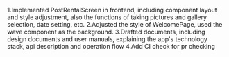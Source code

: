 1.Implemented PostRentalScreen in frontend, including component layout and style adjustment,  also the functions of taking pictures and gallery selection, date setting, etc.
2.Adjusted the style of WelcomePage,  used the wave component as the background.
3.Drafted documents, including design documents and user manuals, explaining the app's technology stack, api description and operation flow
4.Add CI check for pr checking

